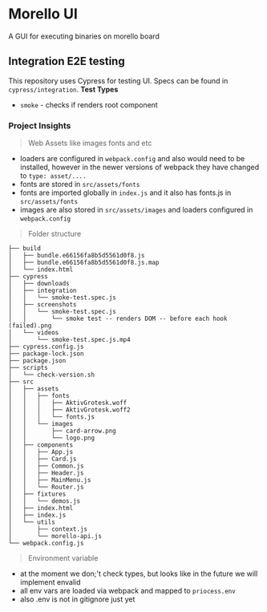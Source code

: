 # Morello UI
A GUI for executing binaries on morello board

## Integration E2E testing
This repository uses Cypress for testing UI. Specs can be found in `cypress/integration`.
**Test Types**
- `smoke` - checks if renders root component

### Project Insights
> Web Assets like images fonts and etc
- loaders are configured in `webpack.config` and also would need to be installed, however in the newer versions of webpack they have changed to `type: asset/....`
- fonts are stored in `src/assets/fonts`
- fonts are imported globally in `index.js` and it also has fonts.js in `src/assets/fonts`
- images are also stored in `src/assets/images` and loaders configured in `webpack.config`

> Folder structure
```
├── build
│   ├── bundle.e66156fa8b5d5561d0f8.js
│   ├── bundle.e66156fa8b5d5561d0f8.js.map
│   └── index.html
├── cypress
│   ├── downloads
│   ├── integration
│   │   └── smoke-test.spec.js
│   ├── screenshots
│   │   └── smoke-test.spec.js
│   │       └── smoke test -- renders DOM -- before each hook (failed).png
│   └── videos
│       └── smoke-test.spec.js.mp4
├── cypress.config.js
├── package-lock.json
├── package.json
├── scripts
│   └── check-version.sh
├── src
│   ├── assets
│   │   ├── fonts
│   │   │   ├── AktivGrotesk.woff
│   │   │   ├── AktivGrotesk.woff2
│   │   │   └── fonts.js
│   │   └── images
│   │       ├── card-arrow.png
│   │       └── logo.png
│   ├── components
│   │   ├── App.js
│   │   ├── Card.js
│   │   ├── Common.js
│   │   ├── Header.js
│   │   ├── MainMenu.js
│   │   └── Router.js
│   ├── fixtures
│   │   └── demos.js
│   ├── index.html
│   ├── index.js
│   └── utils
│       ├── context.js
│       └── morello-api.js
└── webpack.config.js
```

> Environment variable
- at the moment we don;'t check types, but looks like in the future we will implement envalid
- all env vars are loaded via webpack and mapped to `priocess.env`
- also .env is not in gitignore just yet



